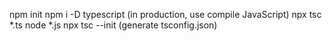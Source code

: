 npm init
npm i -D typescript (in production, use compile JavaScript)
npx tsc *.ts
node *.js
npx tsc --init (generate tsconfig.json)
